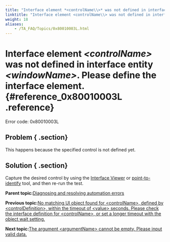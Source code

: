 ```yaml
--- 
title: "Interface element *<controlName\\>* was not defined in interface entity *<windowName\\>*. Please define the interface element."
linktitle: "Interface element <controlName\\> was not defined in interface entity <windowName\\>. Please define the interface element."
weight: 18
aliases: 
    - /TA_FAQ/Topics/0x80010003L.html
---
```

# Interface element *<controlName\>* was not defined in interface entity *<windowName\>*. Please define the interface element. {#reference_0x80010003L .reference}

Error code: 0x80010003L

## Problem { .section}

This happens because the specified control is not defined yet.

## Solution { .section}

Capture the desired control by using the [Interface Viewer](../../TA_Help/Topics/Interface_def_Viewer.html) or [point-to-identify](../../TA_Help/Topics/Interface_def_client_interface_tool_identify.html) tool, and then re-run the test.

**Parent topic:**[Diagnosing and resolving automation errors](../../TA_FAQ/Topics/faq.automation_error.html)

**Previous topic:**[No matching UI object found for <controlName\>, defined by <controlDefinition\>, within the timeout of <value\> seconds. Please check the interface definition for <controlName\>, or set a longer timeout with the object wait setting.](../../TA_FAQ/Topics/0x80010009L-1.html)

**Next topic:**[The argument <argumentName\> cannot be empty. Please input valid data.](../../TA_FAQ/Topics/0x80010008L.html)

